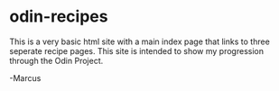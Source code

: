 # odin-recipes
This is a very basic html site with a main index page that links to three seperate recipe pages. This site is intended to show my progression through the Odin Project.  

-Marcus 

